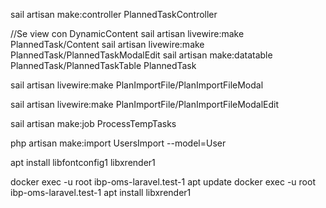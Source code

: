 sail artisan make:controller PlannedTaskController

//Se view con DynamicContent
sail artisan livewire:make PlannedTask/Content
sail artisan livewire:make PlannedTask/PlannedTaskModalEdit
sail artisan make:datatable PlannedTask/PlannedTaskTable PlannedTask


sail artisan livewire:make PlanImportFile/PlanImportFileModal

sail artisan livewire:make PlanImportFile/PlanImportFileModalEdit

<!-- JOBS -->
sail artisan make:job ProcessTempTasks

<!-- EXCEL -->
php artisan make:import UsersImport --model=User

apt install libfontconfig1 libxrender1

docker exec -u root ibp-oms-laravel.test-1 apt update
docker exec -u root ibp-oms-laravel.test-1 apt install libxrender1